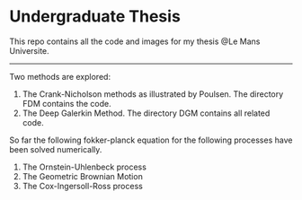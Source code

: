 # Undergraduate Thesis

This repo contains all the code and images for my thesis @Le Mans Universite.

---
Two methods are explored:
1. The Crank-Nicholson methods as illustrated by Poulsen. The directory FDM contains the code.
2. The Deep Galerkin Method. The directory DGM contains all related code.

So far the following fokker-planck equation for the following processes have been solved numerically.
1. The Ornstein-Uhlenbeck process
2. The Geometric Brownian Motion
3. The Cox-Ingersoll-Ross process
